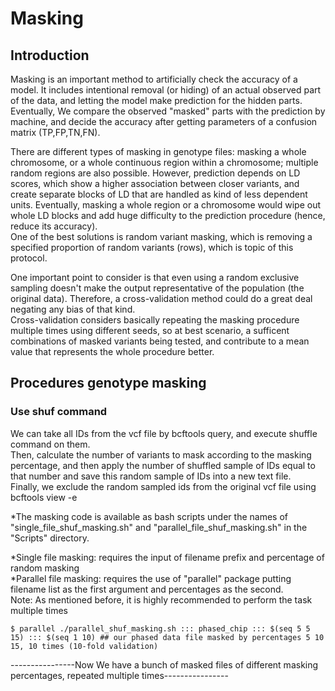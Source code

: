 # Masking  

## Introduction     

Masking is an important method to artificially check the accuracy of a model. It includes intentional removal (or hiding) of an actual observed part of the data, and letting the model make prediction for the hidden parts. Eventually, We compare the observed "masked" parts with the prediction by machine, and decide the accuracy after getting parameters of a confusion matrix (TP,FP,TN,FN).  

There are different types of masking in genotype files: masking a whole chromosome, or a whole continuous region within a chromosome; multiple random regions are also possible. However, prediction depends on LD scores, which show a higher association between closer variants, and create separate blocks of LD that are handled as kind of less dependent units. Eventually, masking a whole region or a chromosome would wipe out whole LD blocks and add huge difficulty to the prediction procedure (hence, reduce its accuracy).  
One of the best solutions is random variant masking, which is removing a specified proportion of random variants (rows), which is topic of this protocol.   

One important point to consider is that even using a random exclusive sampling doesn't make the output representative of the population (the original data). Therefore, a cross-validation method could do a great deal negating any bias of that kind.     
Cross-validation considers basically repeating the masking procedure multiple times using different seeds, so at best scenario, a sufficent combinations of masked variants being tested, and contribute to a mean value that represents the whole procedure better.    

## Procedures genotype masking  

### Use shuf command    

We can take all IDs from the vcf file by bcftools query, and execute shuffle command on them.   
Then, calculate the number of variants to mask according to the masking percentage, and then apply the number of shuffled sample of IDs equal to that number and save this random sample of IDs into a new text file.     
Finally, we exclude the random sampled ids from the original vcf file using bcftools view -e     
  
*The masking code is available as bash scripts under the names of "single_file_shuf_masking.sh" and "parallel_file_shuf_masking.sh" in the "Scripts" directory.     
   
*Single file masking: requires the input of filename prefix and percentage of random masking   
*Parallel file masking: requires the use of "parallel" package putting filename list as the first argument and percentages as the second.  
Note: As mentioned before, it is highly recommended to perform the task multiple times  
  
    $ parallel ./parallel_shuf_masking.sh ::: phased_chip ::: $(seq 5 5 15) ::: $(seq 1 10) ## our phased data file masked by percentages 5 10 15, 10 times (10-fold validation)   
     
  
----------------Now We have a bunch of masked files of different masking percentages, repeated multiple times----------------
